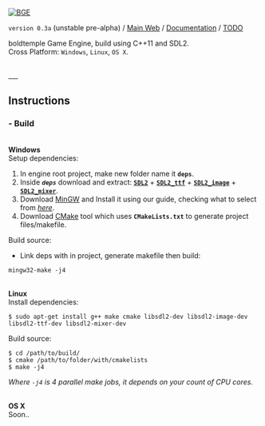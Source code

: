 [![BGE](https://dl.dropboxusercontent.com/u/35777135/bge_logo.png)](#)

`version 0.3a` (unstable pre-alpha) /
[Main Web](http://gaming.boldtemple.net/engine/bge/ "boldtemple Game Engine Main web") / 
[Documentation](http://boldtemplegaming.github.io/Engine/ "boldtemple Game Engine Documentation") /
[TODO](https://github.com/boldtempleGaming/Engine/wiki/TODO "TODO")



boldtemple Game Engine, build using C++11 and SDL2.
<br/>Cross Platform: `Windows`, `Linux`, `OS X`.

<br/>
___
<br/>


## Instructions
### - Build

<!--
> **Cross platform steps**
Soon..

| bgengine |
| :---- |
|`11111111111111111111111111111`|
--------------------
|  |  |
| ---- | ---- |
| a | b |
-->


<br/>**Windows**<br/>
Setup dependencies:

1. In engine root project, make new folder name it **`deps`**.
2. Inside ***`deps`*** download and extract: **[`SDL2`](https://www.libsdl.org/release/SDL2-devel-2.0.3-mingw.tar.gz")** + **[`SDL2_ttf`](https://www.libsdl.org/projects/SDL_ttf/release/SDL2_ttf-devel-2.0.12-mingw.tar.gz "SDL2_ttf-devel-2.0.12-mingw.tar.gz")** +
**[`SDL2_image`](https://www.libsdl.org/projects/SDL_image/release/SDL2_image-devel-2.0.0-mingw.tar.gz "SDL2_image-devel-2.0.0-mingw.tar.gz")** + **[`SDL2_mixer`](https://www.libsdl.org/projects/SDL_mixer/release/SDL2_mixer-devel-2.0.0-mingw.tar.gz")**.
3. Download [MinGW](http://sourceforge.net/projects/mingw/files/latest/download?source=files) and Install it using our guide, checking what to select from [*here*](http://gaming.boldtemple.net/engine/bge/files/media/mingw_ticks.png).
4. Download [CMake](www.cmake.org/download/) tool which uses **`CMakeLists.txt`** to generate project files/makefile.

Build source:
+ Link deps with in project, generate makefile then build:
```
mingw32-make -j4
```

<br/>**Linux**<br/>
Install dependencies:
```
$ sudo apt-get install g++ make cmake libsdl2-dev libsdl2-image-dev libsdl2-ttf-dev libsdl2-mixer-dev
```
Build source:
```
$ cd /path/to/build/
$ cmake /path/to/folder/with/cmakelists
$ make -j4
```
*Where `-j4` is 4 parallel make jobs, it depends on your count of CPU cores.*


<br/>**OS X**<br/>
Soon..


<!-- **boldtemple Game Engine** -->
